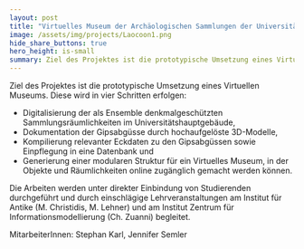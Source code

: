 ```yaml
---
layout: post
title: "Virtuelles Museum der Archäologischen Sammlungen der Universität Graz"
image: /assets/img/projects/Laocoon1.png
hide_share_buttons: true
hero_height: is-small
summary: Ziel des Projektes ist die prototypische Umsetzung eines Virtuellen Museums. Diese wird in vier Schritten erfolgen.
---
```


Ziel des Projektes ist die prototypische Umsetzung eines Virtuellen Museums. Diese wird in vier Schritten erfolgen:

* Digitalisierung der als Ensemble denkmalgeschützten Sammlungsräumlichkeiten im Universitätshauptgebäude,
* Dokumentation der Gipsabgüsse durch hochaufgelöste 3D-Modelle,
* Kompilierung relevanter Eckdaten zu den Gipsabgüssen sowie Einpflegung in eine Datenbank und
* Generierung einer modularen Struktur für ein Virtuelles Museum, in der Objekte und Räumlichkeiten online zugänglich gemacht werden können.

Die Arbeiten werden unter direkter Einbindung von Studierenden durchgeführt und durch einschlägige Lehrveranstaltungen am Institut für Antike (M. Christidis, M. Lehner) und am Institut Zentrum für Informationsmodellierung (Ch. Zuanni) begleitet.

MitarbeiterInnen: Stephan Karl, Jennifer Semler 